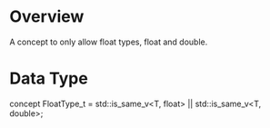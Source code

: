 # Overview
A concept to only allow float types, float and double.

# Data Type
concept FloatType_t = std::is_same_v<T, float> || std::is_same_v<T, double>;